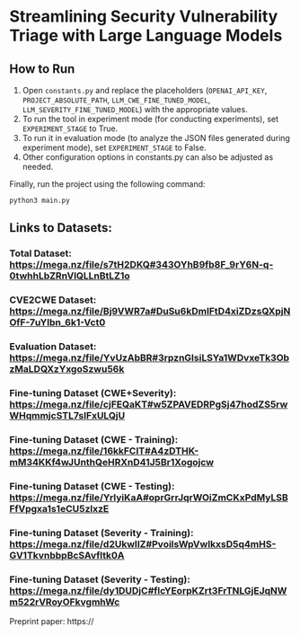 # Streamlining Security Vulnerability Triage with Large Language Models

## How to Run

1. Open `constants.py` and replace the placeholders (`OPENAI_API_KEY`, `PROJECT_ABSOLUTE_PATH`, `LLM_CWE_FINE_TUNED_MODEL`, `LLM_SEVERITY_FINE_TUNED_MODEL`) with the appropriate values.
2. To run the tool in experiment mode (for conducting experiments), set `EXPERIMENT_STAGE` to True.
3. To run it in evaluation mode (to analyze the JSON files generated during experiment mode), set `EXPERIMENT_STAGE` to False.
4. Other configuration options in constants.py can also be adjusted as needed.

Finally, run the project using the following command:

``python3 main.py``

## Links to Datasets:

### Total Dataset: https://mega.nz/file/s7tH2DKQ#343OYhB9fb8F_9rY6N-q-0twhhLbZRnVlQLLnBtLZ1o
### CVE2CWE Dataset: https://mega.nz/file/Bj9VWR7a#DuSu6kDmIFtD4xiZDzsQXpjNOfF-7uYIbn_6k1-Vct0
### Evaluation Dataset: https://mega.nz/file/YvUzAbBR#3rpznGlsiLSYa1WDvxeTk3ObzMaLDQXzYxgoSzwu56k
### Fine-tuning Dataset (CWE+Severity): https://mega.nz/file/cjFEQaKT#w5ZPAVEDRPgSj47hodZS5rwWHqmmjcSTL7sIFxULQjU
### Fine-tuning Dataset (CWE - Training): https://mega.nz/file/16kkFCIT#A4zDTHK-mM34KKf4wJUnthQeHRXnD41J5Br1Xogojcw
### Fine-tuning Dataset (CWE - Testing): https://mega.nz/file/YrlyiKaA#oprGrrJqrWOiZmCKxPdMyLSBFfVpgxa1s1eCU5zlxzE
### Fine-tuning Dataset (Severity - Training): https://mega.nz/file/d2UkwIIZ#PvoilsWpVwIkxsD5q4mHS-GV1TkvnbbpBcSAvfltk0A
### Fine-tuning Dataset (Severity - Testing): https://mega.nz/file/dy1DUDjC#flcYEorpKZrt3FrTNLGjEJqNWm522rVRoyOFkvgmhWc

Preprint paper:
https://